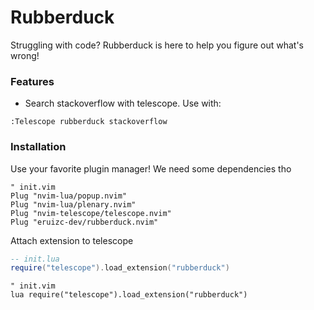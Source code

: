 # Rubberduck

Struggling with code? Rubberduck is here to help you figure out what's wrong!

### Features

 - Search stackoverflow with telescope. Use with:
 ```vim
 :Telescope rubberduck stackoverflow
 ```

### Installation

Use your favorite plugin manager! We need some dependencies tho

```vim
" init.vim
Plug "nvim-lua/popup.nvim"
Plug "nvim-lua/plenary.nvim"
Plug "nvim-telescope/telescope.nvim"
Plug "eruizc-dev/rubberduck.nvim"
```

Attach extension to telescope

```lua
-- init.lua
require("telescope").load_extension("rubberduck")
```

```vim
" init.vim
lua require("telescope").load_extension("rubberduck")
```

